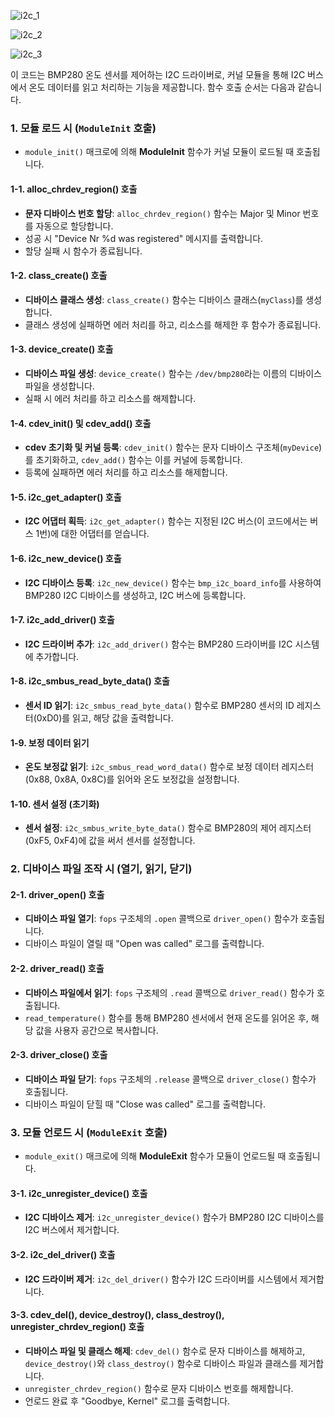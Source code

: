 ![i2c_1](https://github.com/user-attachments/assets/dab6c00c-6110-4b47-bcad-26afc8a915bf)

![i2c_2](https://github.com/user-attachments/assets/9f03ccfd-22db-4d70-a78c-14c5e9e77905)

![i2c_3](https://github.com/user-attachments/assets/38bb4fe6-41df-441b-a4d7-e9fa123d77e5)

이 코드는 BMP280 온도 센서를 제어하는 I2C 드라이버로, 커널 모듈을 통해 I2C 버스에서 온도 데이터를 읽고 처리하는 기능을 제공합니다. 함수 호출 순서는 다음과 같습니다.

### 1. 모듈 로드 시 (`ModuleInit` 호출)
   - `module_init()` 매크로에 의해 **ModuleInit** 함수가 커널 모듈이 로드될 때 호출됩니다.

#### 1-1. **alloc_chrdev_region()** 호출
   - **문자 디바이스 번호 할당**: `alloc_chrdev_region()` 함수는 Major 및 Minor 번호를 자동으로 할당합니다.
   - 성공 시 "Device Nr %d was registered" 메시지를 출력합니다.
   - 할당 실패 시 함수가 종료됩니다.

#### 1-2. **class_create()** 호출
   - **디바이스 클래스 생성**: `class_create()` 함수는 디바이스 클래스(`myClass`)를 생성합니다.
   - 클래스 생성에 실패하면 에러 처리를 하고, 리소스를 해제한 후 함수가 종료됩니다.

#### 1-3. **device_create()** 호출
   - **디바이스 파일 생성**: `device_create()` 함수는 `/dev/bmp280`라는 이름의 디바이스 파일을 생성합니다.
   - 실패 시 에러 처리를 하고 리소스를 해제합니다.

#### 1-4. **cdev_init()** 및 **cdev_add()** 호출
   - **cdev 초기화 및 커널 등록**: `cdev_init()` 함수는 문자 디바이스 구조체(`myDevice`)를 초기화하고, `cdev_add()` 함수는 이를 커널에 등록합니다.
   - 등록에 실패하면 에러 처리를 하고 리소스를 해제합니다.

#### 1-5. **i2c_get_adapter()** 호출
   - **I2C 어댑터 획득**: `i2c_get_adapter()` 함수는 지정된 I2C 버스(이 코드에서는 버스 1번)에 대한 어댑터를 얻습니다.

#### 1-6. **i2c_new_device()** 호출
   - **I2C 디바이스 등록**: `i2c_new_device()` 함수는 `bmp_i2c_board_info`를 사용하여 BMP280 I2C 디바이스를 생성하고, I2C 버스에 등록합니다.

#### 1-7. **i2c_add_driver()** 호출
   - **I2C 드라이버 추가**: `i2c_add_driver()` 함수는 BMP280 드라이버를 I2C 시스템에 추가합니다.

#### 1-8. **i2c_smbus_read_byte_data()** 호출
   - **센서 ID 읽기**: `i2c_smbus_read_byte_data()` 함수로 BMP280 센서의 ID 레지스터(0xD0)를 읽고, 해당 값을 출력합니다.

#### 1-9. **보정 데이터 읽기**
   - **온도 보정값 읽기**: `i2c_smbus_read_word_data()` 함수로 보정 데이터 레지스터(0x88, 0x8A, 0x8C)를 읽어와 온도 보정값을 설정합니다.

#### 1-10. **센서 설정** (초기화)
   - **센서 설정**: `i2c_smbus_write_byte_data()` 함수로 BMP280의 제어 레지스터(0xF5, 0xF4)에 값을 써서 센서를 설정합니다.

### 2. 디바이스 파일 조작 시 (열기, 읽기, 닫기)

#### 2-1. **driver_open()** 호출
   - **디바이스 파일 열기**: `fops` 구조체의 `.open` 콜백으로 `driver_open()` 함수가 호출됩니다.
   - 디바이스 파일이 열릴 때 "Open was called" 로그를 출력합니다.

#### 2-2. **driver_read()** 호출
   - **디바이스 파일에서 읽기**: `fops` 구조체의 `.read` 콜백으로 `driver_read()` 함수가 호출됩니다.
   - `read_temperature()` 함수를 통해 BMP280 센서에서 현재 온도를 읽어온 후, 해당 값을 사용자 공간으로 복사합니다.

#### 2-3. **driver_close()** 호출
   - **디바이스 파일 닫기**: `fops` 구조체의 `.release` 콜백으로 `driver_close()` 함수가 호출됩니다.
   - 디바이스 파일이 닫힐 때 "Close was called" 로그를 출력합니다.

### 3. 모듈 언로드 시 (`ModuleExit` 호출)
   - `module_exit()` 매크로에 의해 **ModuleExit** 함수가 모듈이 언로드될 때 호출됩니다.

#### 3-1. **i2c_unregister_device()** 호출
   - **I2C 디바이스 제거**: `i2c_unregister_device()` 함수가 BMP280 I2C 디바이스를 I2C 버스에서 제거합니다.

#### 3-2. **i2c_del_driver()** 호출
   - **I2C 드라이버 제거**: `i2c_del_driver()` 함수가 I2C 드라이버를 시스템에서 제거합니다.

#### 3-3. **cdev_del(), device_destroy(), class_destroy(), unregister_chrdev_region()** 호출
   - **디바이스 파일 및 클래스 해제**: `cdev_del()` 함수로 문자 디바이스를 해제하고, `device_destroy()`와 `class_destroy()` 함수로 디바이스 파일과 클래스를 제거합니다.
   - `unregister_chrdev_region()` 함수로 문자 디바이스 번호를 해제합니다.
   - 언로드 완료 후 "Goodbye, Kernel" 로그를 출력합니다.
